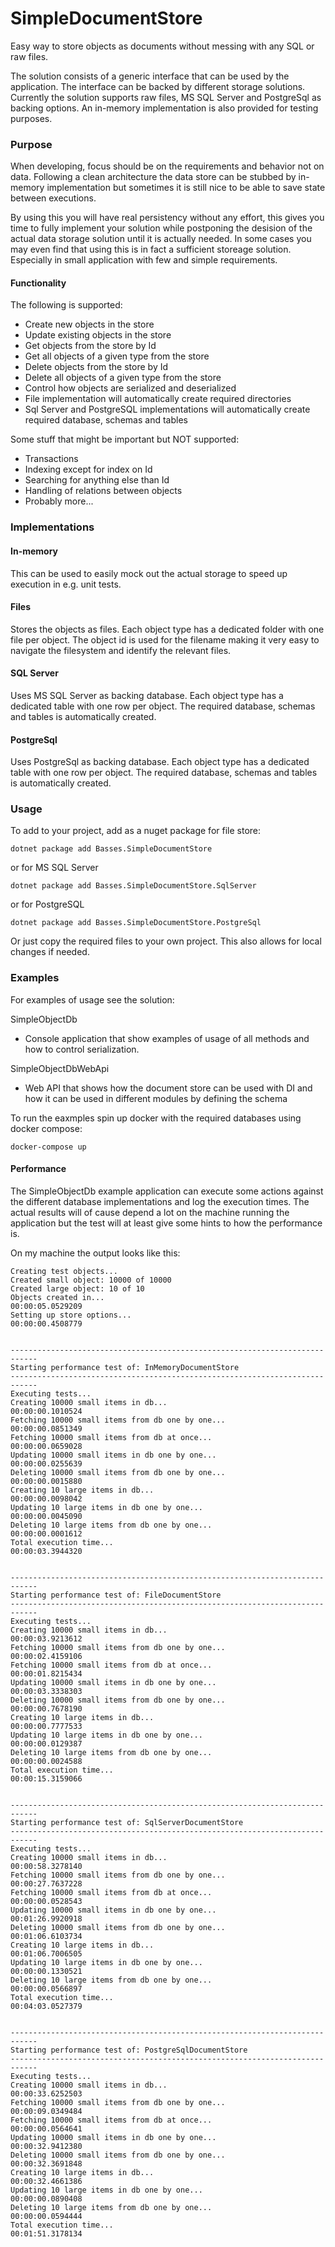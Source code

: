 # SimpleDocumentStore

Easy way to store objects as documents without messing with any SQL or raw files.

The solution consists of a generic interface that can be used by the application. The interface can be backed by different storage solutions. Currently the solution supports raw files, MS SQL Server and PostgreSql as backing options. An in-memory implementation is also provided for testing purposes.

### Purpose

When developing, focus should be on the requirements and behavior not on data. Following a clean architecture the data store can be stubbed by in-memory implementation but sometimes it is still nice to be able to save state between executions.

By using this you will have real persistency without any effort, this gives you time to fully implement your solution while postponing the desision of the actual data storage solution until it is actually needed.
In some cases you may even find that using this is in fact a sufficient storeage solution. Especially in small application with few and simple requirements.

#### Functionality

The following is supported:
- Create new objects in the store
- Update existing objects in the store
- Get objects from the store by Id
- Get all objects of a given type from the store
- Delete objects from the store by Id
- Delete all objects of a given type from the store
- Control how objects are serialized and deserialized
- File implementation will automatically create required directories
- Sql Server and PostgreSQL implementations will automatically create required database, schemas and tables

Some stuff that might be important but NOT supported:
- Transactions
- Indexing except for index on Id
- Searching for anything else than Id
- Handling of relations between objects
- Probably more...

### Implementations

#### In-memory
This can be used to easily mock out the actual storage to speed up execution in e.g. unit tests.

#### Files
Stores the objects as files. Each object type has a dedicated folder with one file per object. The object id is used for the filename making it very easy to navigate the filesystem and identify the relevant files.

#### SQL Server
Uses MS SQL Server as backing database. Each object type has a dedicated table with one row per object. The required database, schemas and tables is automatically created.

#### PostgreSql
Uses PostgreSql as backing database. Each object type has a dedicated table with one row per object. The required database, schemas and tables is automatically created.

### Usage

To add to your project, add as a nuget package for file store:

```
dotnet package add Basses.SimpleDocumentStore
```

or for MS SQL Server

```
dotnet package add Basses.SimpleDocumentStore.SqlServer
```

or for PostgreSQL

```
dotnet package add Basses.SimpleDocumentStore.PostgreSql
```

Or just copy the required files to your own project. This also allows for local changes if needed.


### Examples

For examples of usage see the solution:

SimpleObjectDb
- Console application that show examples of usage of all methods and how to control serialization.

SimpleObjectDbWebApi
- Web API that shows how the document store can be used with DI and how it can be used in different modules by defining the schema

To run the eaxmples spin up docker with the required databases using docker compose:

```
docker-compose up
```

#### Performance

The SimpleObjectDb example application can execute some actions against the different database implementations and log the execution times. The actual results will of cause depend a lot on the machine running the application but the test will at least give some hints to how the performance is.

On my machine the output looks like this:

```
Creating test objects...
Created small object: 10000 of 10000
Created large object: 10 of 10
Objects created in...                                       00:00:05.0529209
Setting up store options...                                 00:00:00.4508779


----------------------------------------------------------------------------
Starting performance test of: InMemoryDocumentStore
----------------------------------------------------------------------------
Executing tests...
Creating 10000 small items in db...                         00:00:00.1010524
Fetching 10000 small items from db one by one...            00:00:00.0851349
Fetching 10000 small items from db at once...               00:00:00.0659028
Updating 10000 small items in db one by one...              00:00:00.0255639
Deleting 10000 small items from db one by one...            00:00:00.0015880
Creating 10 large items in db...                            00:00:00.0098042
Updating 10 large items in db one by one...                 00:00:00.0045090
Deleting 10 large items from db one by one...               00:00:00.0001612
Total execution time...                                     00:00:03.3944320


----------------------------------------------------------------------------
Starting performance test of: FileDocumentStore
----------------------------------------------------------------------------
Executing tests...
Creating 10000 small items in db...                         00:00:03.9213612
Fetching 10000 small items from db one by one...            00:00:02.4159106
Fetching 10000 small items from db at once...               00:00:01.8215434
Updating 10000 small items in db one by one...              00:00:03.3338303
Deleting 10000 small items from db one by one...            00:00:00.7678190
Creating 10 large items in db...                            00:00:00.7777533
Updating 10 large items in db one by one...                 00:00:00.0129387
Deleting 10 large items from db one by one...               00:00:00.0024588
Total execution time...                                     00:00:15.3159066


----------------------------------------------------------------------------
Starting performance test of: SqlServerDocumentStore
----------------------------------------------------------------------------
Executing tests...
Creating 10000 small items in db...                         00:00:58.3278140
Fetching 10000 small items from db one by one...            00:00:27.7637228
Fetching 10000 small items from db at once...               00:00:00.0528543
Updating 10000 small items in db one by one...              00:01:26.9920918
Deleting 10000 small items from db one by one...            00:01:06.6103734
Creating 10 large items in db...                            00:01:06.7006505
Updating 10 large items in db one by one...                 00:00:00.1330521
Deleting 10 large items from db one by one...               00:00:00.0566897
Total execution time...                                     00:04:03.0527379


----------------------------------------------------------------------------
Starting performance test of: PostgreSqlDocumentStore
----------------------------------------------------------------------------
Executing tests...
Creating 10000 small items in db...                         00:00:33.6252503
Fetching 10000 small items from db one by one...            00:00:09.0349484
Fetching 10000 small items from db at once...               00:00:00.0564641
Updating 10000 small items in db one by one...              00:00:32.9412380
Deleting 10000 small items from db one by one...            00:00:32.3691848
Creating 10 large items in db...                            00:00:32.4661386
Updating 10 large items in db one by one...                 00:00:00.0890408
Deleting 10 large items from db one by one...               00:00:00.0594444
Total execution time...                                     00:01:51.3178134
```

